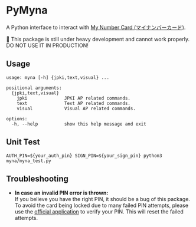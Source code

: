 # PyMyna
A Python interface to interact with [My Number Card (マイナンバーカード)](https://www.kojinbango-card.go.jp/).

🚧 This package is still under heavy development and cannot work properly. DO NOT USE IT IN PRODUCTION!

## Usage
```
usage: myna [-h] {jpki,text,visual} ...

positional arguments:
  {jpki,text,visual}
    jpki              JPKI AP related commands.
    text              Text AP related commands.
    visual            Visual AP related commands.

options:
  -h, --help          show this help message and exit
```

## Unit Test
`AUTH_PIN=${your_auth_pin} SIGN_PIN=${your_sign_pin} python3 myna/myna_test.py`

## Troubleshooting
- **In case an invalid PIN error is thrown:**\
  If you believe you have the right PIN, it should be a bug of this package. To avoid the card being locked due to many failed PIN attempts, please use the [official application](https://www.jpki.go.jp/download/) to verify your PIN. This will reset the failed attempts.